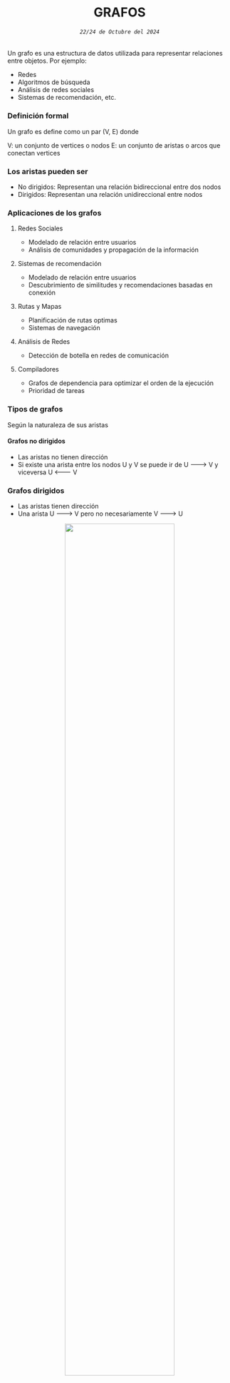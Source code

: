 
<div align="center">

# GRAFOS

###### `22/24 de Octubre del 2024` 

</div>

Un grafo es una estructura de datos utilizada para representar relaciones entre objetos. Por ejemplo:

* Redes
* Algoritmos de búsqueda
* Análisis de redes sociales
* Sistemas de recomendación, etc.

### Definición formal
Un grafo es define como un par (V, E) donde 

V: un conjunto de vertices o nodos
E: un conjunto de aristas o arcos que conectan vertices

### Los aristas pueden ser

- No dirigidos: Representan una relación bidireccional entre dos nodos
- Dirigidos: Representan una relación unidireccional entre nodos

### Aplicaciones de los grafos

1. Redes Sociales
    - Modelado de relación entre usuarios
    - Análisis de comunidades y propagación de la información

2. Sistemas de recomendación
    - Modelado de relación entre usuarios
    - Descubrimiento de similitudes y recomendaciones basadas en conexión

3. Rutas y Mapas
   - Planificación de rutas optimas
   - Sistemas de navegación

4. Análisis de Redes
   - Detección de botella en redes de comunicación

5. Compiladores
   - Grafos de dependencia para optimizar el orden de la ejecución
   - Prioridad de tareas

### Tipos de grafos
Según la naturaleza de sus aristas

#### Grafos no dirigidos
  - Las aristas no tienen dirección
  - Si existe una arista entre los nodos U y V se puede ir de U ---> V y viceversa U <--- V

### Grafos dirigidos
  - Las aristas tienen dirección
  - Una arista U ---> V pero no necesariamente V ---> U

<div align="center">

<img src="https://www.researchgate.net/publication/309278789/figure/fig7/AS:750920426078218@1556044789424/Ejemplos-de-un-grafo-dirigido-y-un-grafo-no-dirigido.ppm" width="70%"/>

##### `Ejemplo de grafos`

</div>

### Tipo de Grafo según su ponderación de las aristas

 1. Grafos no ponderados
      - Todas las aristas tienen el mismo peso o costo
      - Usados cuando solo interesa la conexión, no el costo asociado
 2. Grafos ponderados
      - Los aristas tienen un peso o costo asociado
      - Utilizados para representar distancias, tiempos, costos, etc. por ejemplo: **mapas de carreteras**

### Representaciones de Grafos

1. Matriz de adjacency
2. Lista de adjacency

#### Matriz de adjacency

- Es una matriz bidimensional de $n_xn$ donde $n$ es el número de vertices.
- Cada posición $A(i)(j)$ indica la presencia (y posiblemente el peso) de una arista entre los nodos $i$ y $j$

#### Ventajas

- Acceso rápido para verificar la existencia de una arista entre dos nodos.
- Sencillez en implementar.

#### Desventajas

- Ocupa mucho espacio: $O(n²)$


### Lista de adjacency

- Para cada nodo, se mantiene una lista de sus nodos adyacentes.
- Más eficiente en términos de espacio para grafos dispersos

#### Ventajas

- Ocupa menos espacios: $O(n+m)$. Donde $m = aristas$

#### Desventajas

- Acceso más lento para verificar la existencia.

## Recorridos en Grafos

1. Búsqueda en anchura. ***Breadth-First search, BFS***
   - Explora el grafo nivel por nivel
   - Utiliza una cola para mantener el orden de visita
   - Es util para encontrar la distancia minima (***numero de aristas***) desde el nodo inicial a los demás nodos en grafos no ponderados

### Algoritmo:

1. Iniciar desde un nodo fuente y marcarlo como visitado
2. Agregar el nodo a una cola
3. Mientras la cola no este vacía:
   - Extraer el nodo frontal de la cola
   - Para cada nodo adyacente no visitado:
      - Marcarlo como visitado
      - Agregarlo a la cola

## Pseudocódigo

```Pseint
BFS(Grafo G, Nodo S)
   Crear cola Q
   Marcar S como visitado
   Q.encolar(S)
   Mientras Q no vacía:
      u=Q.desencolar()
      Para cada nodo V
         adyacente a u
         Si v no ha sido visitado
            marcar v como visitado
            Q.encolar(u)
```

$G(V), E={}$

$v=6$

$E{
   (0,1)
   (0,2)
   (1,2)
   (2,0)
   (2,3)
   (3,3)
   (3,4)
   (4,3)
}$

## Recorrido DFS
Búsqueda en profundidad

El algoritmo explora un grafo tan profundo como sea posible antes de retroceder.

Utiliza una pila para mantener el orden de los nodos por visitar.

DFS: ***Deep First Search***

- Detección ciclos en los grafos
- Resolución de laberintos

$O(V+E)$

#### Algoritmo
1. Se elige el nodo inicial y se marca como visitado
2. Recursion: Para cada nodo adyacente no visitado se llama recursivamente a la función **DFS**
3. Retroceso: Cuando no quedan nodos adyacentes sin visitor, se retrocede al nodo anterior
4. Repetición: Este proceso continua hasta que se hayan visitado todos los nodos alcanzables desde el nodo inicial.
5. Componentes desconectados
   - Si existen nodos no visitados después de completar el **DFS** desde el nodo inicial, se repite el proceso desde uno de esos nodos.












